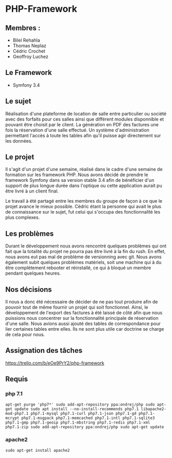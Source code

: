 # PHP-Framework

## Membres : 
  - Bilel Rehahla
  - Thomas Neplaz
  - Cédric Crochet
  - Geoffroy Luchez
  
## Le Framework
  - Symfony 3.4
  
## Le sujet

Réalisation d'une plateforme de location de salle entre particulier ou société avec des forfaits pour ces salles ainsi que différent modules disponnible et pouvant être choisit par le client.
La génération en PDF des factures une fois la réservation d'une salle effectué.
Un système d'administration permettant l'accès à toute les tables afin qu'il puisse agir directement sur les données.
  
## Le projet

Il s'agit d'un projet d'une semaine, réalisé dans le cadre d'une semaine de formation sur les framework PHP. Nous avons décidé de prendre le framework Symfony dans sa version stable 3.4 afin de bénéficier d'un support de plus longue durée dans l'optique ou cette application aurait pu être livré à un client final.

Le travail à été partagé entre les membres du groupe de façon à ce que le projet avance le mieux possible. Cédric étant la personne qui avait le plus de connaissance sur le sujet, fut celui qui s'occupa des fonctionnalité les plus complexes. 

## Les problèmes

Durant le développement nous avons rencontré quelques problèmes qui ont fait que la totalité du projet ne pourra pas être livré à la fin du rush. En effet, nous avons eut pas mal de problème de versionning avec git.
Nous avons également subit quelques problèmes matériels, soit une machine qui à du être complètement rebooter et réinstallé, ce qui à bloqué un membre pendant quelques heures.

## Nos décisions

Il nous a donc été nécessaire de décider de ne pas tout produire afin de pouvoir tout de même fournir un projet qui soit fonctionnel. Ainsi, le développement de l'export des factures à été laissé de côté afin que nous puissions nous concentrer sur la fonctionnalité principale de réservation d'une salle.
Nous avions aussi ajouté des tables de correspondance pour lier certaines tables entre elles. Ils ne sont plus utile car doctrine se charge de cela pour nous.

## Assignation des tâches

https://trello.com/b/eOe9PrY2/php-framework

## Requis

### php 7.1
`apt-get purge 'php7*'
sudo add-apt-repository ppa:ondrej/php
sudo apt-get update
sudo apt install --no-install-recommends php7.1 libapache2-mod-php7.1 php7.1-mysql php7.1-curl php7.1-json php7.1-gd php7.1-mcrypt php7.1-msgpack php7.1-memcached php7.1-intl php7.1-sqlite3 php7.1-gmp php7.1-geoip php7.1-mbstring php7.1-redis php7.1-xml php7.1-zip
sudo add-apt-repository ppa:ondrej/php
sudo apt-get update`

### apache2

`sudo apt-get install apache2`




